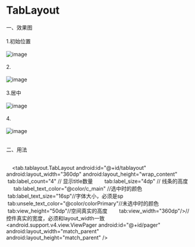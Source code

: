 # TabLayout
一、效果图</br></br>
1.初始位置</br></br>
![image](https://github.com/yangzhidan/TabLayout/blob/master/pic/Screenshot_2017-07-27-09-48-23.png)</br></br>
2.</br></br>
![image](https://github.com/yangzhidan/TabLayout/blob/master/pic/Screenshot_2017-07-27-09-48-27.png)</br></br>
3.居中</br></br>
![image](https://github.com/yangzhidan/TabLayout/blob/master/pic/Screenshot_2017-07-27-09-48-31.png)</br></br>
4.</br></br>
![image](https://github.com/yangzhidan/TabLayout/blob/master/pic/Screenshot_2017-07-27-09-48-59.png)</br></br>


二、用法</br></br>

    <!--layout_width 和 view_width 必须保持一致, 不支持px布局-->
    <tab.tablayout.TabLayout
        android:id="@+id/tablayout"
        android:layout_width="360dp"
        android:layout_height="wrap_content"
        tab:label_count="4" // 显示title数量
        tab:label_size="4dp" // 线条的高度
        tab:label_text_color="@color/c_main" //选中时的颜色
        tab:label_text_size="16sp"//字体大小，必须是sp
        tab:unsele_text_color="@color/colorPrimary"//未选中时的颜色
        tab:view_height="50dp"//空间真实的高度
        tab:view_width="360dp"/>//控件真实的宽度，必须和layout_width一致
    <View
        android:layout_width="match_parent"
        android:layout_height="1px"
        android:background="#40000000"
        />
    <android.support.v4.view.ViewPager
        android:id="@+id/pager"
        android:layout_width="match_parent"
        android:layout_height="match_parent"
        />
